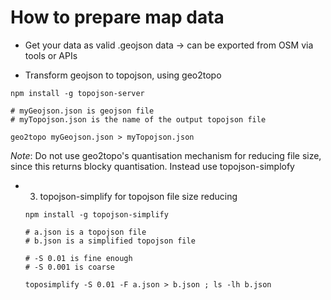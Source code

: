 # How to prepare map data

* Get your data as valid .geojson data -> can be exported from OSM via tools or APIs

* Transform geojson to topojson, using geo2topo

```
npm install -g topojson-server

# myGeojson.json is geojson file
# myTopojson.json is the name of the output topojson file

geo2topo myGeojson.json > myTopojson.json

```

*Note*: Do not use geo2topo's quantisation mechanism for reducing file size, since this returns blocky quantisation. Instead use topojson-simplofy


* 3. topojson-simplify for topojson file size reducing

  ```
  npm install -g topojson-simplify

  # a.json is a topojson file
  # b.json is a simplified topojson file

  # -S 0.01 is fine enough
  # -S 0.001 is coarse

  toposimplify -S 0.01 -F a.json > b.json ; ls -lh b.json
  ```
